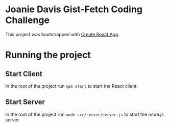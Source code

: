 # Joanie Davis Gist-Fetch Coding Challenge

This project was bootstrapped with [Create React App](https://github.com/facebook/create-react-app).

# Running the project
 
## Start Client
In the root of the project run `npm start` to start the React client. 

## Start Server
In the root of the project run `node src/server/server.js` to start the node.js server.
